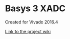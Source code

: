 # Basys 3 XADC <!-- Replace this line with the project name -->
Created for Vivado 2016.4

[Link to the project wiki](https://reference.digilentinc.com/learn/programmable-logic/tutorials/basys-3-xadc/start)

